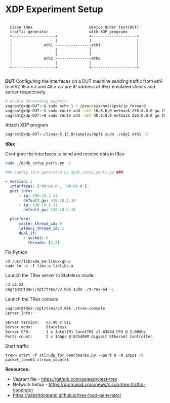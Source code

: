 # XDP Experiment Setup

```

  Cisco tRex                         Device Under Test(DUT)
  traffic generator                  with XDP programs     
  +-------------------+              +--------------------+
  |                   |              |                    |
  |              eth1 ----------------eth1                |
  |                   |              |                    |
  |                   |              |                    |
  |              eth2 ----------------eth2                |
  |                   |              |                    |
  +-------------------+              +--------------------+
 
```

**DUT**
Configuring the interfaces on a DUT machine
sending traffic from eth1 to eth2 
16.x.x.x and 48.x.x.x are IP address of tRex emulated clients and server respectively.

```bash
# enable forwarding packets
vagrant@xdp-DUT:~$ sudo echo 1 > /proc/sys/net/ipv4/ip_forward
vagrant@xdp-DUT:~$ sudo route add -net 16.0.0.0 netmask 255.0.0.0 gw 198.18.1.11
vagrant@xdp-DUT:~$ sudo route add -net 48.0.0.0 netmask 255.0.0.0 gw 198.18.2.11
```

Attach XDP program

```bash
vagrant@xdp-DUT:~/linux-5.15.0/samples/bpf$ sudo ./xdp1 eth1 -S
```

**tRex**

Configure the interfaces to send and receive data in tRex

```bash
sudo ./dpdk_setup_ports.py -i
```

```yaml
### Config file generated by dpdk_setup_ports.py ###

- version: 2
  interfaces: ['00:08.0', '00:09.0']
  port_info:
      - ip: 198.18.1.11
        default_gw: 198.18.1.10
      - ip: 198.18.2.11
        default_gw: 198.18.2.10

  platform:
      master_thread_id: 0
      latency_thread_id: 1
      dual_if:
        - socket: 0
          threads: [2,3]
```

Fix Python
```
cd /usr/lib/x86_64-linux-gnu/
sudo ln -s -f libc.a liblibc.a
```

Launch the TRex server in Stateless mode:

```bash
cd v3.XX
vagrant@tRex:/opt/trex/v3.00$ sudo ./t-rex-64 -i
```

Launch the TRex console

```bash
vagrant@tRex:/opt/trex/v3.00$ ./trex-console
Server Info:

Server version:   v3.00 @ STL
Server mode:      Stateless
Server CPU:       1 x Intel(R) Core(TM) i5-6360U CPU @ 2.00GHz
Ports count:      2 x 1Gbps @ 82540EM Gigabit Ethernet Controller
```

Start traffic
```
trex> start -f stl/udp_for_benchmarks.py --port 0 -m 1mpps -t packet_len=64,stream_count=1
```


**Resources:**

* Vagrant file - https://github.com/aojea/pytest-trex
* Network Setup - https://promwad.com/news/cisco-trex-traffic-generator
* https://satishdotpatel.github.io/trex-load-generator/